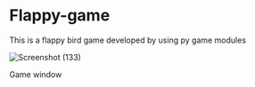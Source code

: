 # Flappy-game
This is a flappy bird game developed by using py game modules


![Screenshot (133)](https://user-images.githubusercontent.com/45101690/73130931-01208780-4028-11ea-88d8-955b1858ecb2.png)


Game window

